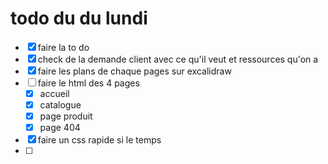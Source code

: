 # todo du du lundi 

- [X] faire la to do
- [X] check de la demande client avec ce qu'il veut et ressources qu'on a 
- [X] faire les plans de chaque pages sur excalidraw
- [ ] faire le html des 4 pages
    - [X] accueil
    - [X] catalogue
    - [X] page produit
    - [X] page 404
- [X] faire un css rapide si le temps
- [ ]
